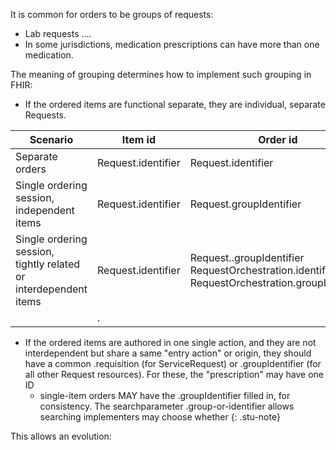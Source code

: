 It is common for orders to be groups of requests: 
* Lab requests ....
* In some jurisdictions, medication prescriptions can have more than one medication. 

The meaning of grouping determines how to implement such grouping in FHIR:

* If the ordered items are functional separate, they are individual, separate Requests.

|Scenario|Item id| Order id||Description|
|---|---|----|----|---|
| Separate orders |Request.identifier|Request.identifier|||
| Single ordering session,<br>independent items|Request.identifier |Request.groupIdentifier ||| 
| Single ordering session,<br>tightly related or<br>interdependent items|Request.identifier |Request..groupIdentifier<br>RequestOrchestration.identifier<br>RequestOrchestration.groupIdentifier ||| 
||.| | | | 



* If the ordered items are authored in one single action, and they are not interdependent but share a same "entry action" or origin, they should have a common .requisition (for ServiceRequest) or .groupIdentifier (for all other Request resources). For these, the "prescription" may have one ID 
  * single-item orders MAY have the .groupIdentifier filled in, for consistency. The searchparameter .group-or-identifier allows searching  implementers may choose whether 
{: .stu-note}


This allows an evolution: 